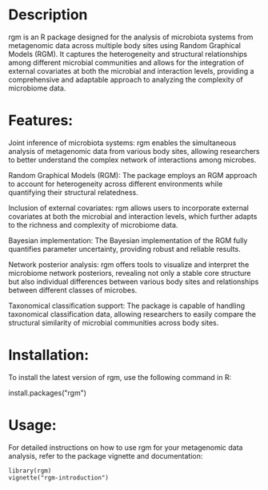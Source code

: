 # Description 

rgm is an R package designed for the analysis of microbiota systems from metagenomic data across multiple body sites using Random Graphical Models (RGM). It captures the heterogeneity and structural relationships among different microbial communities and allows for the integration of external covariates at both the microbial and interaction levels, providing a comprehensive and adaptable approach to analyzing the complexity of microbiome data.

# Features:

Joint inference of microbiota systems: rgm enables the simultaneous analysis of metagenomic data from various body sites, allowing researchers to better understand the complex network of interactions among microbes.

Random Graphical Models (RGM): The package employs an RGM approach to account for heterogeneity across different environments while quantifying their structural relatedness.

Inclusion of external covariates: rgm allows users to incorporate external covariates at both the microbial and interaction levels, which further adapts to the richness and complexity of microbiome data.

Bayesian implementation: The Bayesian implementation of the RGM fully quantifies parameter uncertainty, providing robust and reliable results.

Network posterior analysis: rgm offers tools to visualize and interpret the microbiome network posteriors, revealing not only a stable core structure but also individual differences between various body sites and relationships between different classes of microbes.

Taxonomical classification support: The package is capable of handling taxonomical classification data, allowing researchers to easily compare the structural similarity of microbial communities across body sites.

# Installation:

To install the latest version of rgm, use the following command in R:

install.packages("rgm")

# Usage:

For detailed instructions on how to use rgm for your metagenomic data analysis, refer to the package vignette and documentation:

```
library(rgm)
vignette("rgm-introduction")
```
